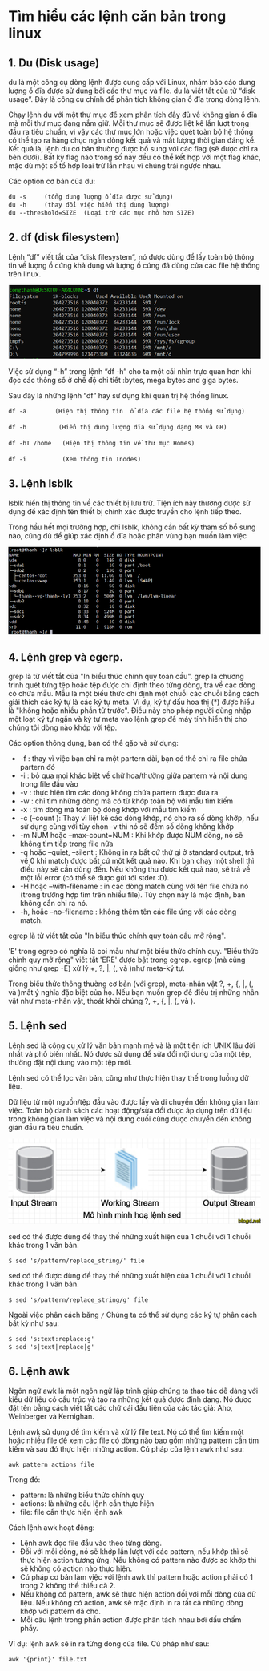 # Tìm hiểu các lệnh căn bản trong linux


## 1. Du (Disk usage)

du là một công cụ dòng lệnh được cung cấp với Linux, nhằm báo cáo dung lượng ổ đĩa được sử dụng bởi các thư mục và file. du là viết tắt của từ “disk usage”. Đây là công cụ chính để phân tích không gian ổ đĩa trong dòng lệnh.

Chạy lệnh du với một thư mục để xem phân tích đầy đủ về không gian ổ đĩa mà mỗi thư mục đang nắm giữ. Mỗi thư mục sẽ được liệt kê lần lượt trong đầu ra tiêu chuẩn, vì vậy các thư mục lớn hoặc việc quét toàn bộ hệ thống có thể tạo ra hàng chục ngàn dòng kết quả và mất lượng thời gian đáng kể. Kết quả là, lệnh du cơ bản thường được bổ sung với các flag (sẽ được chỉ ra bên dưới). Bất kỳ flag nào trong số này đều có thể kết hợp với một flag khác, mặc dù một số tổ hợp loại trừ lẫn nhau vì chúng trái ngược nhau.

Các option cơ bản của du:
```
du -s     (tổng dung lượng ổ đĩa được sử dụng)
du -h     (thay đổi việc hiển thị dung lượng)
du --threshold=SIZE  (Loại trừ các mục nhỏ hơn SIZE)
```

## 2. df (disk filesystem)
Lệnh “df” viết tắt của “disk filesystem“, nó được dùng để lấy toàn bộ thông tin về lượng ổ cứng khả dụng và lượng ổ cứng đã dùng của các file hệ thống trên linux.

![](toolimg/df.png)

Việc sử dụng “-h” trong lệnh “df -h” cho ta một cái nhìn trực quan hơn khi đọc các thông số ở chế độ chi tiết :bytes, mega bytes and giga bytes.

Sau đây là những lệnh “df” hay sử dụng khi quản trị hệ thống linux.

```
df -a        (Hiện thị thông tin  ổ đĩa các file hệ thống sử dụng)

df -h         (Hiển thị dung lượng đĩa sử dụng dạng MB và GB)

df -hT /home   (Hiện thị thông tin về thư mục Homes)

df -i          (Xem thông tin Inodes)
```

## 3. Lệnh lsblk

lsblk hiển thị thông tin về các thiết bị lưu trữ. Tiện ích này thường được sử dụng để xác định tên thiết bị chính xác được truyền cho lệnh tiếp theo.

Trong hầu hết mọi trường hợp, chỉ lsblk, không cần bất kỳ tham số bổ sung nào, cũng đủ để giúp xác định ổ đĩa hoặc phân vùng bạn muốn làm việc

![](toolimg/anh13.png)


## 4. Lệnh grep và egerp.
grep là từ viết tắt của "In biểu thức chính quy toàn cầu". grep là chương trình quét từng tệp hoặc tệp được chỉ định theo từng dòng, trả về các dòng có chứa mẫu. Mẫu là một biểu thức chỉ định một chuỗi các chuỗi bằng cách giải thích các ký tự là các ký tự meta. Ví dụ, ký tự dấu hoa thị (*) được hiểu là "không hoặc nhiều phần tử trước". Điều này cho phép người dùng nhập một loạt ký tự ngắn và ký tự meta vào lệnh grep để máy tính hiển thị cho chúng tôi dòng nào khớp với tệp.

Các option thông dụng, bạn có thể gặp và sử dụng:

- -f : thay vì việc bạn chỉ ra một partern dài, bạn có thể chỉ ra file chứa partern đó
- -i : bỏ qua mọi khác biệt về chữ hoa/thường giữa partern và nội dung trong file đầu vào
- -v : thực hiện tìm các dòng không chứa partern được đưa ra
- -w : chỉ tìm những dòng mà có từ khớp toàn bộ với mẫu tìm kiếm
- -x : tìm dòng mà toàn bộ dòng khớp với mẫu tìm kiếm
- -c (–count ): Thay vì liệt kê các dòng khớp, nó cho ra số dòng khớp, nếu sử dụng cùng với tùy chọn -v thì nó sẽ đếm số dòng không khớp
- -m NUM hoặc –max-count=NUM : Khi khớp được NUM dòng, nó sẽ không tìm tiếp trong file nữa
- -q hoặc –quiet, –silent : Không in ra bất cứ thứ gì ở standard output, trả về 0 khi match được bất cứ môt kết quả nào. Khi bạn chạy một shell thì điều này sẽ cần dùng đến. Nếu không thu được kết quả nào, sẽ trả về một lỗi error (có thể sẽ được gửi tới stder :D).
- -H hoặc –with-filename : in các dòng match cùng với tên file chứa nó (trong trường hợp tìm trên nhiều file). Tùy chọn này là mặc định, bạn không cần chỉ ra nó.
- -h, hoặc –no-filename : không thêm tên các file ứng với các dòng match.


egrep là từ viết tắt của "In biểu thức chính quy toàn cầu mở rộng".

'E' trong egrep có nghĩa là coi mẫu như một biểu thức chính quy. "Biểu thức chính quy mở rộng" viết tắt 'ERE' được bật trong egrep. egrep (mà cũng giống như grep -E) xử lý +, ?, |, (, và )như meta-ký tự.

Trong biểu thức thông thường cơ bản (với grep), meta-nhân vật ?, +, {, |, (, và )mất ý nghĩa đặc biệt của họ. Nếu bạn muốn grep để điều trị những nhân vật như meta-nhân vật, thoát khỏi chúng \?, \+, \{, \|, \(, và \).


## 5. Lệnh sed
Lệnh sed là công cụ xử lý văn bản mạnh mẽ và là một tiện ích UNIX lâu đời nhất và phổ biến nhất. Nó được sử dụng để sửa đổi nội dung của một tệp, thường đặt nội dung vào một tệp mới.

Lệnh sed có thể lọc văn bản, cũng như thực hiện thay thế trong luồng dữ liệu.

Dữ liệu từ một nguồn/tệp đầu vào được lấy và di chuyển đến không gian làm việc. Toàn bộ danh sách các hoạt động/sửa đổi được áp dụng trên dữ liệu trong không gian làm việc và nội dung cuối cùng được chuyển đến không gian đầu ra tiêu chuẩn.

![](toolimg/lenh-sed.png)

sed có thể được dùng để thay thế những xuất hiện của 1 chuỗi với 1 chuỗi khác trong 1 văn bản.
```
$ sed 's/pattern/replace_string/' file
```

sed có thể được dùng để thay thế những xuất hiện của 1 chuỗi với 1 chuỗi khác trong 1 văn bản.
```
$ sed 's/pattern/replace_string/g' file
```

Ngoài việc phân cách băng `/` Chúng ta có thể sử dụng các ký tự phân cách bất kỳ như sau:
```
$ sed 's:text:replace:g'
$ sed 's|text|replace|g'
```


## 6. Lệnh awk

Ngôn ngữ awk là một ngôn ngữ lập trình giúp chúng ta thao tác dễ dàng với kiểu dữ liệu có cấu trúc và tạo ra những kết quả được định dạng. Nó được đặt tên bằng cách viết tắt các chữ cái đầu tiên của các tác giả: Aho, Weinberger và Kernighan.

Lệnh awk sử dụng để tìm kiếm và xử lý file text. Nó có thể tìm kiếm một hoặc nhiều file để xem các file có dòng nào bao gồm những pattern cần tìm kiếm và sau đó thực hiện những action. Cú pháp của lệnh awk như sau:
```
awk pattern actions file
```

Trong đó:

- pattern: là những biểu thức chính quy
- actions: là những câu lệnh cần thực hiện
- file: file cần thực hiện lệnh awk

Cách lệnh awk hoạt động:

- Lệnh awk đọc file đầu vào theo từng dòng.
- Đối với mỗi dòng, nó sẽ khớp lần lượt với các pattern, nếu khớp thì sẽ thực hiện action tương ứng. Nếu không có pattern nào được so khớp thì sẽ không có action nào thực hiện.
- Cú pháp cơ bản làm việc với lệnh awk thì pattern hoặc action phải có 1 trong 2 không thể thiếu cà 2.
- Nếu không có pattern, awk sẽ thực hiện action đối với mỗi dòng của dữ liệu. Nếu không có action, awk sẽ mặc định in ra tất cả những dòng khớp với pattern đã cho.
- Mỗi câu lệnh trong phần action được phân tách nhau bởi dấu chấm phẩy.


Ví dụ: lệnh awk sẽ in ra từng dòng của file. Cú pháp như sau:
```
awk '{print}' file.txt 
```